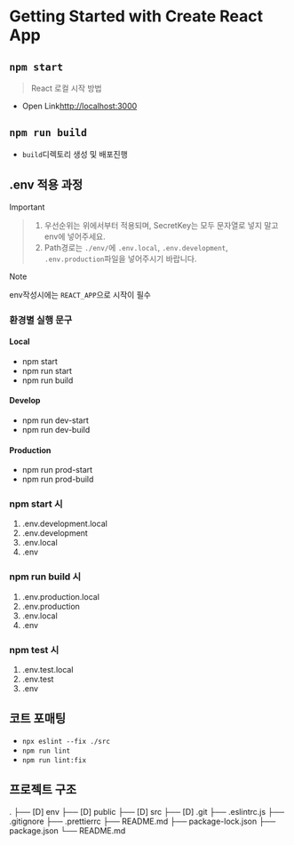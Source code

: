 # Getting Started with Create React App

## `npm start`

> React 로컬 시작 방법

- Open Link[http://localhost:3000](http://localhost:3000)

## `npm run build`

- `build`디렉토리 생성 및 배포진행

## .env 적용 과정

> [!IMPORTANT]
>
> > 1. 우선순위는 위에서부터 적용되며, SecretKey는 모두 문자열로 넣지 말고 env에 넣어주세요.
> > 2. Path경로는 `./env/`에 `.env.local`, `.env.development`, `.env.production`파일을 넣어주시기 바랍니다.

> [!NOTE]
> env작성시에는 `REACT_APP`으로 시작이 필수

### 환경별 실행 문구

#### Local

- npm start
- npm run start
- npm run build

#### Develop

- npm run dev-start
- npm run dev-build

#### Production

- npm run prod-start
- npm run prod-build

### npm start 시

1. .env.development.local
2. .env.development
3. .env.local
4. .env

### npm run build 시

1. .env.production.local
2. .env.production
3. .env.local
4. .env

### npm test 시

1. .env.test.local
2. .env.test
3. .env

## 코트 포매팅

- `npx eslint --fix ./src`
- `npm run lint`
- `npm run lint:fix`

## 프로젝트 구조

.
├── [D] env
├── [D] public
├── [D] src
├── [D] .git
├── .eslintrc.js
├── .gitignore
├── .prettierrc
├── README.md
├── package-lock.json
├── package.json
└── README.md
